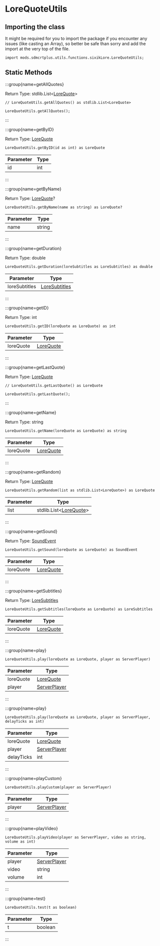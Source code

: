 # LoreQuoteUtils

## Importing the class

It might be required for you to import the package if you encounter any issues (like casting an Array), so better be safe than sorry and add the import at the very top of the file.
```zenscript
import mods.sdmcrtplus.utils.functions.sixikLore.LoreQuoteUtils;
```


## Static Methods

:::group{name=getAllQuotes}

Return Type: stdlib.List&lt;[LoreQuote](/mods/sdmcrtplus/utils/functions/sixikLore/LoreQuote)&gt;

```zenscript
// LoreQuoteUtils.getAllQuotes() as stdlib.List<LoreQuote>

LoreQuoteUtils.getAllQuotes();
```

:::

:::group{name=getByID}

Return Type: [LoreQuote](/mods/sdmcrtplus/utils/functions/sixikLore/LoreQuote)

```zenscript
LoreQuoteUtils.getByID(id as int) as LoreQuote
```

| Parameter | Type |
|-----------|------|
| id        | int  |


:::

:::group{name=getByName}

Return Type: [LoreQuote](/mods/sdmcrtplus/utils/functions/sixikLore/LoreQuote)?

```zenscript
LoreQuoteUtils.getByName(name as string) as LoreQuote?
```

| Parameter |  Type  |
|-----------|--------|
| name      | string |


:::

:::group{name=getDuration}

Return Type: double

```zenscript
LoreQuoteUtils.getDuration(loreSubtitles as LoreSubtitles) as double
```

|   Parameter   |                                   Type                                    |
|---------------|---------------------------------------------------------------------------|
| loreSubtitles | [LoreSubtitles](/mods/sdmcrtplus/utils/functions/sixikLore/LoreSubtitles) |


:::

:::group{name=getID}

Return Type: int

```zenscript
LoreQuoteUtils.getID(loreQuote as LoreQuote) as int
```

| Parameter |                               Type                                |
|-----------|-------------------------------------------------------------------|
| loreQuote | [LoreQuote](/mods/sdmcrtplus/utils/functions/sixikLore/LoreQuote) |


:::

:::group{name=getLastQuote}

Return Type: [LoreQuote](/mods/sdmcrtplus/utils/functions/sixikLore/LoreQuote)

```zenscript
// LoreQuoteUtils.getLastQuote() as LoreQuote

LoreQuoteUtils.getLastQuote();
```

:::

:::group{name=getName}

Return Type: string

```zenscript
LoreQuoteUtils.getName(loreQuote as LoreQuote) as string
```

| Parameter |                               Type                                |
|-----------|-------------------------------------------------------------------|
| loreQuote | [LoreQuote](/mods/sdmcrtplus/utils/functions/sixikLore/LoreQuote) |


:::

:::group{name=getRandom}

Return Type: [LoreQuote](/mods/sdmcrtplus/utils/functions/sixikLore/LoreQuote)

```zenscript
LoreQuoteUtils.getRandom(list as stdlib.List<LoreQuote>) as LoreQuote
```

| Parameter |                                         Type                                         |
|-----------|--------------------------------------------------------------------------------------|
| list      | stdlib.List&lt;[LoreQuote](/mods/sdmcrtplus/utils/functions/sixikLore/LoreQuote)&gt; |


:::

:::group{name=getSound}

Return Type: [SoundEvent](/vanilla/api/sound/SoundEvent)

```zenscript
LoreQuoteUtils.getSound(loreQuote as LoreQuote) as SoundEvent
```

| Parameter |                               Type                                |
|-----------|-------------------------------------------------------------------|
| loreQuote | [LoreQuote](/mods/sdmcrtplus/utils/functions/sixikLore/LoreQuote) |


:::

:::group{name=getSubtitles}

Return Type: [LoreSubtitles](/mods/sdmcrtplus/utils/functions/sixikLore/LoreSubtitles)

```zenscript
LoreQuoteUtils.getSubtitles(loreQuote as LoreQuote) as LoreSubtitles
```

| Parameter |                               Type                                |
|-----------|-------------------------------------------------------------------|
| loreQuote | [LoreQuote](/mods/sdmcrtplus/utils/functions/sixikLore/LoreQuote) |


:::

:::group{name=play}

```zenscript
LoreQuoteUtils.play(loreQuote as LoreQuote, player as ServerPlayer)
```

| Parameter |                               Type                                |
|-----------|-------------------------------------------------------------------|
| loreQuote | [LoreQuote](/mods/sdmcrtplus/utils/functions/sixikLore/LoreQuote) |
| player    | [ServerPlayer](/vanilla/api/entity/type/player/ServerPlayer)      |


:::

:::group{name=play}

```zenscript
LoreQuoteUtils.play(loreQuote as LoreQuote, player as ServerPlayer, delayTicks as int)
```

| Parameter  |                               Type                                |
|------------|-------------------------------------------------------------------|
| loreQuote  | [LoreQuote](/mods/sdmcrtplus/utils/functions/sixikLore/LoreQuote) |
| player     | [ServerPlayer](/vanilla/api/entity/type/player/ServerPlayer)      |
| delayTicks | int                                                               |


:::

:::group{name=playCustom}

```zenscript
LoreQuoteUtils.playCustom(player as ServerPlayer)
```

| Parameter |                             Type                             |
|-----------|--------------------------------------------------------------|
| player    | [ServerPlayer](/vanilla/api/entity/type/player/ServerPlayer) |


:::

:::group{name=playVideo}

```zenscript
LoreQuoteUtils.playVideo(player as ServerPlayer, video as string, volume as int)
```

| Parameter |                             Type                             |
|-----------|--------------------------------------------------------------|
| player    | [ServerPlayer](/vanilla/api/entity/type/player/ServerPlayer) |
| video     | string                                                       |
| volume    | int                                                          |


:::

:::group{name=test}

```zenscript
LoreQuoteUtils.test(t as boolean)
```

| Parameter |  Type   |
|-----------|---------|
| t         | boolean |


:::

